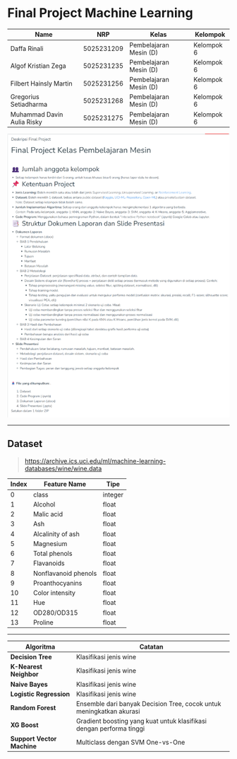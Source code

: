 # Final Project Machine Learning

| Name           | NRP        | Kelas      | Kelompok    |
| ---            | ---        | ---------- | ---         |
| Daffa Rinali | 5025231209 | Pembelajaran Mesin (D) | Kelompok 6 |
| Algof Kristian Zega | 5025231235 | Pembelajaran Mesin (D) | Kelompok 6 |
| Filbert Hainsly Martin | 5025231256 | Pembelajaran Mesin (D) | Kelompok 6 |
| Gregorius Setiadharma | 5025231268 | Pembelajaran Mesin (D) | Kelompok 6 |
| Muhammad Davin Aulia Risky | 5025231275 | Pembelajaran Mesin (D) | Kelompok 6 |

![deskripsi-final-project](./asset/deskripsi-final-project.png)

---

## Dataset

> https://archive.ics.uci.edu/ml/machine-learning-databases/wine/wine.data

| Index | Feature Name         | Tipe    |
| ----- | -------------------- | ------- |
| 0     | class                | integer |
| 1     | Alcohol              | float   |
| 2     | Malic acid           | float   |
| 3     | Ash                  | float   |
| 4     | Alcalinity of ash    | float   |
| 5     | Magnesium            | float   |
| 6     | Total phenols        | float   |
| 7     | Flavanoids           | float   |
| 8     | Nonflavanoid phenols | float   |
| 9     | Proanthocyanins      | float   |
| 10    | Color intensity      | float   |
| 11    | Hue                  | float   |
| 12    | OD280/OD315          | float   |
| 13    | Proline              | float   |

---

| Algoritma                  | Catatan                                                                 |
|----------------------------|-------------------------------------------------------------------------|
| **Decision Tree**          | Klasifikasi jenis wine                                                  |
| **K-Nearest Neighbor**     | Klasifikasi jenis wine                                                  |
| **Naive Bayes**            | Klasifikasi jenis wine                                                  |
| **Logistic Regression**    | Klasifikasi jenis wine                                                  |
| **Random Forest**          | Ensemble dari banyak Decision Tree, cocok untuk meningkatkan akurasi    |
| **XG Boost**               | Gradient boosting yang kuat untuk klasifikasi dengan performa tinggi    |
| **Support Vector Machine** | Multiclass dengan SVM One-vs-One                                        |